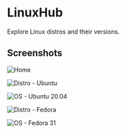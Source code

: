 # LinuxHub

Explore Linux distros and their versions.

<!-- ## Running

### Back-End

```
$ cd linuxhub-api

# Create and source virtualenv

$ pip install -r requirements.txt
$ uvicorn --reload main:app
``` -->

<!-- ### Front-End

```
$ cd linuxhub-www
$ npm i
$ npm run start

# Point your web browser to http://localhost:8080
``` -->

<!-- ## Container

Running the example container.

```
$ cd linuxhub-www
# npm run build
```

```
$ podman build -t linuxhub .
$ podman run --rm -p 8080:80 -it linuxhub
``` -->

## Screenshots

![Home](screenshots/home.png)

![Distro - Ubuntu](screenshots/distro_ubuntu.png)

![OS - Ubuntu 20.04](screenshots/os_ubuntu_20_04.png)

![Distro - Fedora](screenshots/distro_fedora.png)

![OS - Fedora 31](screenshots/os_fedora_31.png)